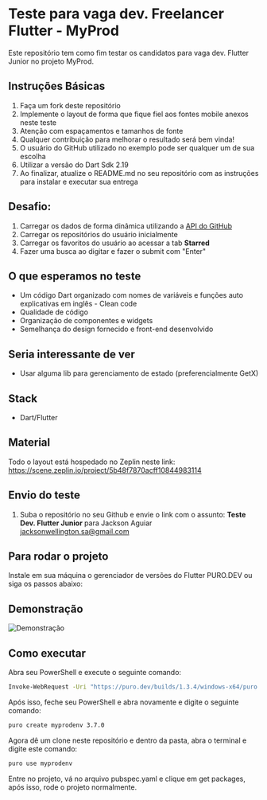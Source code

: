 # Teste para vaga dev. Freelancer Flutter - MyProd
Este repositório tem como fim testar os candidatos para vaga dev. Flutter Junior no projeto MyProd.


## Instruções Básicas
1. Faça um fork deste repositório
2. Implemente o layout de forma que fique fiel aos fontes mobile anexos neste teste
3. Atenção com espaçamentos e tamanhos de fonte
4. Qualquer contribuição para melhorar o resultado será bem vinda!
5. O usuário do GitHub utilizado no exemplo pode ser qualquer um de sua escolha
6. Utilizar a versão do Dart Sdk 2.19
7. Ao finalizar, atualize o README.md no seu repositório com as instruções para instalar e executar sua entrega

## Desafio:
1. Carregar os dados de forma dinâmica utilizando a [API do GitHub](https://developer.github.com/v3/)
2. Carregar os repositórios do usuário inicialmente
3. Carregar os favoritos do usuário ao acessar a tab **Starred**
4. Fazer uma busca ao digitar e fazer o submit com "Enter"

## O que esperamos no teste
* Um código Dart organizado com nomes de variáveis e funções auto explicativas em inglês - Clean code
* Qualidade de código
* Organização de componentes e widgets
* Semelhança do design fornecido e front-end desenvolvido

## Seria interessante de ver
* Usar alguma lib para gerenciamento de estado (preferencialmente GetX)

## Stack
* Dart/Flutter

## Material
Todo o layout está hospedado no Zeplin neste link: 
https://scene.zeplin.io/project/5b48f7870acff10844983114

## Envio do teste
1. Suba o repositório no seu Github e envie o link com o assunto: **Teste Dev. Flutter Junior** para Jackson Aguiar [jacksonwellington.sa@gmail.com](mailto:jacksonwellington.sa@gmail.com)

## Para rodar o projeto

Instale em sua máquina o gerenciador de versões do Flutter PURO.DEV ou siga os passos abaixo:

## Demonstração
![Demonstração](https://media4.giphy.com/media/v1.Y2lkPTc5MGI3NjExdWpucWZ0ZWQza25rMXphZGxtcW50aXA4cmR1a3ZqbDloMHRhNGs0eiZlcD12MV9pbnRlcm5hbF9naWZfYnlfaWQmY3Q9Zw/3yP1dZJpNZtjGroOte/giphy.gif)

## Como executar

Abra seu PowerShell e execute o seguinte comando:

```bash
Invoke-WebRequest -Uri "https://puro.dev/builds/1.3.4/windows-x64/puro.exe" -OutFile "$env:temp\puro.exe"; &"$env:temp\puro.exe" install-puro --promote
```

Após isso, feche seu PowerShell e abra novamente e digite o seguinte comando:

```bash
puro create myprodenv 3.7.0
```

Agora dê um clone neste repositório e dentro da pasta, abra o terminal e digite este comando:
```bash
puro use myprodenv
```
Entre no projeto, vá no arquivo pubspec.yaml e clique em get packages, após isso, rode o projeto normalmente.
